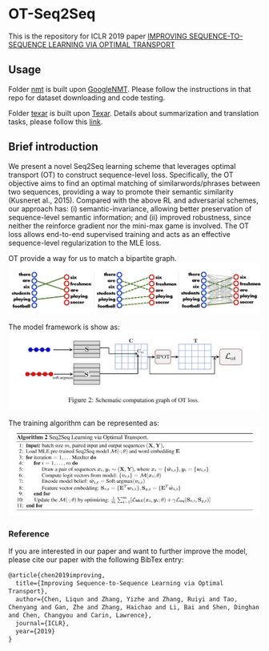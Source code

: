 # OT-Seq2Seq
This is the repository for ICLR 2019 paper [IMPROVING SEQUENCE-TO-SEQUENCE LEARNING
VIA OPTIMAL TRANSPORT](https://arxiv.org/pdf/1901.06283.pdf)

## Usage ##
Folder [nmt](./nmt) is built upon [GoogleNMT](https://github.com/tensorflow/nmt).
Please follow the instructions in that repo for dataset downloading and code testing.

Folder [texar](./texar) is built upon [Texar](https://github.com/asyml/texar).
Details about summarization and translation tasks, please follow this [link](./texar).

## Brief introduction ##

We present a novel Seq2Seq learning scheme that leverages optimal transport (OT) to construct sequence-level  loss.   Specifically,  the  OT  objective  aims  to  find  an  optimal  matching  of  similarwords/phrases between two sequences, providing a way to promote their semantic similarity (Kusneret al., 2015). Compared with the above RL and adversarial schemes, our approach has: (i) semantic-invariance, allowing better preservation of sequence-level semantic information; and (ii) improved robustness, since neither the reinforce gradient nor the mini-max game is involved. The OT loss allows end-to-end supervised training and acts as an effective sequence-level regularization to the MLE loss.

OT provide a way for us to match a bipartite graph.
![Model intuition](./image/draw2.jpg)

The model framework is show as:
![Model framekwork](./image/model.JPG)

The training algorithm can be represented as:
![Model algorithm](./image/alg.JPG)


### Reference
If you are interested in our paper and want to further improve the model, please cite our paper with the following BibTex entry:
```
@article{chen2019improving,
  title={Improving Sequence-to-Sequence Learning via Optimal Transport},
  author={Chen, Liqun and Zhang, Yizhe and Zhang, Ruiyi and Tao, Chenyang and Gan, Zhe and Zhang, Haichao and Li, Bai and Shen, Dinghan and Chen, Changyou and Carin, Lawrence},
  journal={ICLR},
  year={2019}
}
```